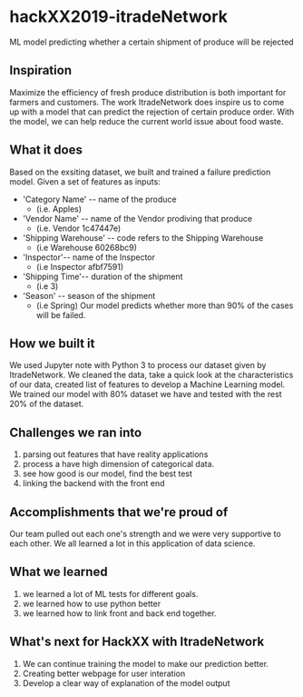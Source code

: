 # hackXX2019-itradeNetwork

ML model predicting whether a certain shipment of produce will be rejected

## Inspiration

Maximize the efficiency of fresh produce distribution is both important for farmers and customers. The work ItradeNetwork does inspire us to come up with a model that can predict the rejection of certain produce order. With the model, we can help reduce the current world issue about food waste.

## What it does
Based on the exsiting dataset, we built and trained a failure prediction model. Given a set of features as inputs:
* 'Category Name' -- name of the produce 
  * (i.e. Apples)
* 'Vendor Name' -- name of the Vendor prodiving that produce 
  * (i.e. Vendor 1c47447e)
* 'Shipping Warehouse' -- code refers to the Shipping Warehouse 
  * (i.e Warehouse 60268bc9)
* 'Inspector'-- name of the Inspector 
  * (i.e Inspector afbf7591)
* 'Shipping Time'-- duration of the shipment 
  * (i.e 3)
* 'Season' -- season of the shipment 
  * (i.e Spring)
Our model predicts whether more than 90% of the cases will be failed.

## How we built it
We used Jupyter note with Python 3 to process our dataset given by ItradeNetwork. We cleaned the data, take a quick look at the characteristics of our data, created list of features to develop a Machine Learning model. We trained our model with 80% dataset we have and tested with the rest 20% of the dataset. 

## Challenges we ran into
1.  parsing out features that have reality applications
2. process a have high dimension of categorical data.
3.  see how good is our model, find the best test
4.  linking the backend with the front end

## Accomplishments that we're proud of
Our team pulled out each one's strength and we were very supportive to each other.  We all learned a lot in this application of data science.

## What we learned
1. we learned a lot of ML tests for different goals. 
2. we learned how to use python better
3. we learned how to link front and back end together.

## What's next for HackXX with ItradeNetwork
1. We can continue training the model to make our prediction better. 
2. Creating better webpage for user interation
3. Develop a clear way of explanation of the model output
